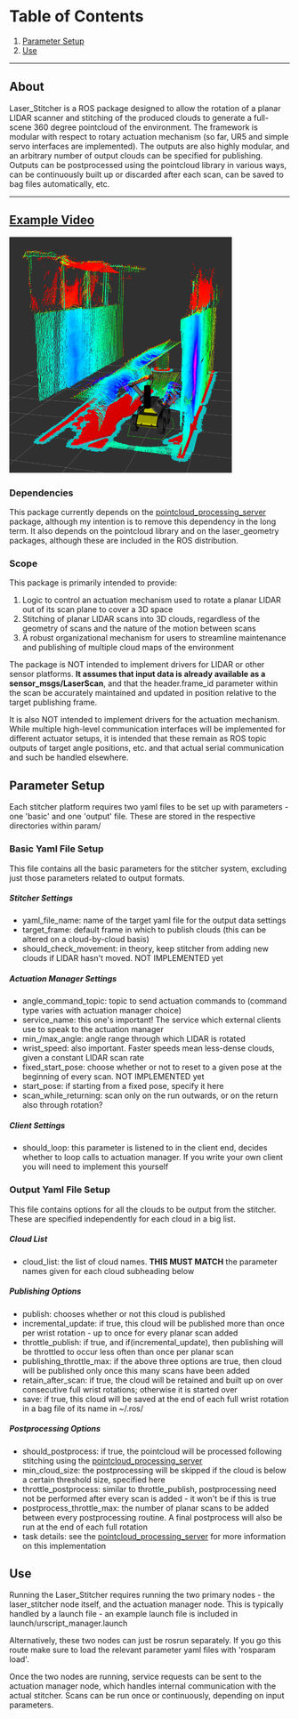 # Table of Contents
1. [Parameter Setup](#parameter-setup)
2. [Use](#use)

***

## About
Laser_Stitcher is a ROS package designed to allow the rotation of a planar LIDAR scanner and stitching of the produced clouds to generate a full-scene 360 degree pointcloud of the environment. The framework is modular with respect to rotary actuation mechanism (so far, UR5 and simple servo interfaces are implemented). The outputs are also highly modular, and an arbitrary number of output clouds can be specified for publishing. Outputs can be postprocessed using the pointcloud library in various ways, can be continuously built up or discarded after each scan, can be saved to bag files automatically, etc. 

-------
[**Example Video**](https://www.youtube.com/watch?v=w7S6KkscT0Q)
-------

<img src=images/intensity_scan.png width="400">

### Dependencies
This package currently depends on the [pointcloud_processing_server](https://github.com/UTNuclearRobotics/pointcloud_processing_server.git) package, although my intention is to remove this dependency in the long term. It also depends on the pointcloud library and on the laser_geometry packages, although these are included in the ROS distribution. 

### Scope
This package is primarily intended to provide:
1. Logic to control an actuation mechanism used to rotate a planar LIDAR out of its scan plane to cover a 3D space
2. Stitching of planar LIDAR scans into 3D clouds, regardless of the geometry of scans and the nature of the motion between scans
3. A robust organizational mechanism for users to streamline maintenance and publishing of multiple cloud maps of the environment 

The package is NOT intended to implement drivers for LIDAR or other sensor platforms. **It assumes that input data is already available as a sensor_msgs/LaserScan**, and that the header.frame_id parameter within the scan be accurately maintained and updated in position relative to the target publishing frame. 

It is also NOT intended to implement drivers for the actuation mechanism. While multiple high-level communication interfaces will be implemented for different actuator setups, it is intended that these remain as ROS topic outputs of target angle positions, etc. and that actual serial communication and such be handled elsewhere. 

## Parameter Setup
Each stitcher platform requires two yaml files to be set up with parameters - one 'basic' and one 'output' file. These are stored in the respective directories within param/

### Basic Yaml File Setup
This file contains all the basic parameters for the stitcher system, excluding just those parameters related to output formats. 

##### Stitcher Settings
- yaml_file_name: name of the target yaml file for the output data settings
- target_frame: default frame in which to publish clouds (this can be altered on a cloud-by-cloud basis)
- should_check_movement: in theory, keep stitcher from adding new clouds if LIDAR hasn't moved. NOT IMPLEMENTED yet

##### Actuation Manager Settings
- angle_command_topic: topic to send actuation commands to (command type varies with actuation manager choice)
- service_name: this one's important! The service which external clients use to speak to the actuation manager
- min_/max_angle: angle range through which LIDAR is rotated
- wrist_speed: also important. Faster speeds mean less-dense clouds, given a constant LIDAR scan rate
- fixed_start_pose: choose whether or not to reset to a given pose at the beginning of every scan. NOT IMPLEMENTED yet
- start_pose: if starting from a fixed pose, specify it here
- scan_while_returning: scan only on the run outwards, or on the return also through rotation?

##### Client Settings
- should_loop: this parameter is listened to in the client end, decides whether to loop calls to actuation manager. If you write your own client you will need to implement this yourself 

### Output Yaml File Setup
This file contains options for all the clouds to be output from the stitcher. These are specified independently for each cloud in a big list. 

##### Cloud List
- cloud_list: the list of cloud names. **THIS MUST MATCH** the parameter names given for each cloud subheading below

##### Publishing Options
- publish: chooses whether or not this cloud is published
- incremental_update: if true, this cloud will be published more than once per wrist rotation - up to once for every planar scan added
- throttle_publish: if true, and if(incremental_update), then publishing will be throttled to occur less often than once per planar scan
- publishing_throttle_max: if the above three options are true, then cloud will be published only once this many scans have been added 
- retain_after_scan: if true, the cloud will be retained and built up on over consecutive full wrist rotations; otherwise it is started over
- save: if true, this cloud will be saved at the end of each full wrist rotation in a bag file of its name in ~/.ros/ 

##### Postprocessing Options
- should_postprocess: if true, the pointcloud will be processed following stitching using the [pointcloud_processing_server](https://github.com/UTNuclearRobotics/pointcloud_processing_server.git)
- min_cloud_size: the postprocessing will be skipped if the cloud is below a certain threshold size, specified here
- throttle_postprocess: similar to throttle_publish, postprocessing need not be performed after every scan is added - it won't be if this is true
- postprocess_throttle_max: the number of planar scans to be added between every postprocessing routine. A final postprocess will also be run at the end of each full rotation
- task details: see the [pointcloud_processing_server](https://github.com/UTNuclearRobotics/pointcloud_processing_server.git) for more information on this implementation

## Use
Running the Laser_Stitcher requires running the two primary nodes - the laser_stitcher node itself, and the actuation manager node. This is typically handled by a launch file - an example launch file is included in launch/urscript_manager.launch

Alternatively, these two nodes can just be rosrun separately. If you go this route make sure to load the relevant parameter yaml files with 'rosparam load'. 

Once the two nodes are running, service requests can be sent to the actuation manager node, which handles internal communication with the actual stitcher. Scans can be run once or continuously, depending on input parameters. 
